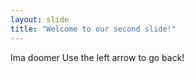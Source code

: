 ```yaml
---
layout: slide
title: "Welcome to our second slide!"
---
```

Ima doomer
Use the left arrow to go back!

